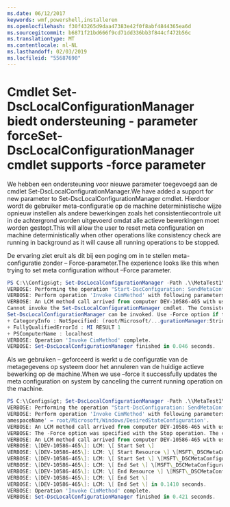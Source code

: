 ```yaml
---
ms.date: 06/12/2017
keywords: wmf,powershell,installeren
ms.openlocfilehash: f30f43265d9daa47383e42f0f8abf4844365ea6d
ms.sourcegitcommit: b6871f21bd666f9cd71dd336bb3f844cf472b56c
ms.translationtype: MT
ms.contentlocale: nl-NL
ms.lasthandoff: 02/03/2019
ms.locfileid: "55687690"
---
```

# <a name="set-dsclocalconfigurationmanager-cmdlet-supports--force-parameter"></a><span data-ttu-id="15667-102">Cmdlet Set-DscLocalConfigurationManager biedt ondersteuning - parameter force</span><span class="sxs-lookup"><span data-stu-id="15667-102">Set-DscLocalConfigurationManager cmdlet supports -force parameter</span></span>

<span data-ttu-id="15667-103">We hebben een ondersteuning voor nieuwe parameter toegevoegd aan de cmdlet Set-DscLocalConfigurationManager.</span><span class="sxs-lookup"><span data-stu-id="15667-103">We have added a support for new parameter to Set-DscLocalConfigurationManager cmdlet.</span></span> <span data-ttu-id="15667-104">Hierdoor wordt de gebruiker meta-configuratie op de machine deterministische wijze opnieuw instellen als andere bewerkingen zoals het consistentiecontrole uit in de achtergrond worden uitgevoerd omdat alle actieve bewerkingen moet worden gestopt.</span><span class="sxs-lookup"><span data-stu-id="15667-104">This will allow the user to reset meta configuration on machine deterministically when other operations like consistency check are running in background as it will cause all running operations to be stopped.</span></span>

<span data-ttu-id="15667-105">De ervaring ziet eruit als dit bij een poging om in te stellen meta-configuratie zonder – Force-parameter.</span><span class="sxs-lookup"><span data-stu-id="15667-105">The experience looks like this when trying to set meta configuration without –Force parameter.</span></span>
```powershell
PS C:\\Configs&gt; Set-DscLocalConfigurationManager -Path .\\MetaTest1\\ -Verbose
VERBOSE: Performing the operation "Start-DscConfiguration: SendMetaConfigurationApply" on target "MSFT\_DSCLocalConfigurationManager".
VERBOSE: Perform operation 'Invoke CimMethod' with following parameters, ''methodName' = SendMetaConfigurationApply,'className' = MSFT\_DSCLocalConfigurationManager,'namespaceName' = root/Microsoft/Windows/DesiredStateConfiguration'.
VERBOSE: An LCM method call arrived from computer DEV-10586-465 with user sid S-1-5-21-2127521184-1604012920-1887927527-5557045.
Cannot invoke the Set-DscLocalConfigurationManager cmdlet. The Consistency Check or Pull cmdlet is in progress and must return before
Set-DscLocalConfigurationManager can be invoked. Use -Force option if that is available to cancel the current operation.
+ CategoryInfo : NotSpecified: (root/Microsoft/...gurationManager:String) \[\], CimException
+ FullyQualifiedErrorId : MI RESULT 1
+ PSComputerName : localhost
VERBOSE: Operation 'Invoke CimMethod' complete.
VERBOSE: Set-DscLocalConfigurationManager finished in 0.046 seconds.
```

<span data-ttu-id="15667-106">Als we gebruiken – geforceerd is werkt u de configuratie van de metagegevens op systeem door het annuleren van de huidige actieve bewerking op de machine.</span><span class="sxs-lookup"><span data-stu-id="15667-106">When we use –force it successfully updates the meta configuration on system by canceling the current running operation on the machine.</span></span>
```powershell
PS C:\\Configs&gt; Set-DscLocalConfigurationManager -Path .\\MetaTest1\\ -Verbose -Force
VERBOSE: Performing the operation "Start-DscConfiguration: SendMetaConfigurationApply" on target "MSFT\_DSCLocalConfigurationManager".
VERBOSE: Perform operation 'Invoke CimMethod' with following parameters, ''methodName' = SendMetaConfigurationApply,'className' = MSFT\_DSCLocalConfigurationManager,'n
amespaceName' = root/Microsoft/Windows/DesiredStateConfiguration'.
VERBOSE: An LCM method call arrived from computer DEV-10586-465 with user sid S-1-5-21-2127521184-1604012920-1887927527-5557045.
VERBOSE: The -Force option was specified with the Stop operation. The current configuration has been successfully cancelled.
VERBOSE: An LCM method call arrived from computer DEV-10586-465 with user sid S-1-5-21-2127521184-1604012920-1887927527-5557045.
VERBOSE: \[DEV-10586-465\]: LCM: \[ Start Set \]
VERBOSE: \[DEV-10586-465\]: LCM: \[ Start Resource \] \[MSFT\_DSCMetaConfiguration\]
VERBOSE: \[DEV-10586-465\]: LCM: \[ Start Set \] \[MSFT\_DSCMetaConfiguration\]
VERBOSE: \[DEV-10586-465\]: LCM: \[ End Set \] \[MSFT\_DSCMetaConfiguration\] in 0.0310 seconds.
VERBOSE: \[DEV-10586-465\]: LCM: \[ End Resource \] \[MSFT\_DSCMetaConfiguration\]
VERBOSE: \[DEV-10586-465\]: LCM: \[ End Set \]
VERBOSE: \[DEV-10586-465\]: LCM: \[ End Set \] in 0.1410 seconds.
VERBOSE: Operation 'Invoke CimMethod' complete.
VERBOSE: Set-DscLocalConfigurationManager finished in 0.421 seconds.
```
